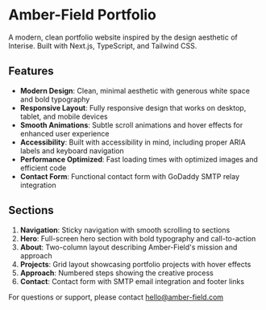 # Amber-Field Portfolio

A modern, clean portfolio website inspired by the design aesthetic of Interise. Built with Next.js, TypeScript, and Tailwind CSS.

## Features

- **Modern Design**: Clean, minimal aesthetic with generous white space and bold typography
- **Responsive Layout**: Fully responsive design that works on desktop, tablet, and mobile devices
- **Smooth Animations**: Subtle scroll animations and hover effects for enhanced user experience
- **Accessibility**: Built with accessibility in mind, including proper ARIA labels and keyboard navigation
- **Performance Optimized**: Fast loading times with optimized images and efficient code
- **Contact Form**: Functional contact form with GoDaddy SMTP relay integration

## Sections

1. **Navigation**: Sticky navigation with smooth scrolling to sections
2. **Hero**: Full-screen hero section with bold typography and call-to-action
3. **About**: Two-column layout describing Amber-Field's mission and approach
4. **Projects**: Grid layout showcasing portfolio projects with hover effects
5. **Approach**: Numbered steps showing the creative process
6. **Contact**: Contact form with SMTP email integration and footer links

For questions or support, please contact hello@amber-field.com
